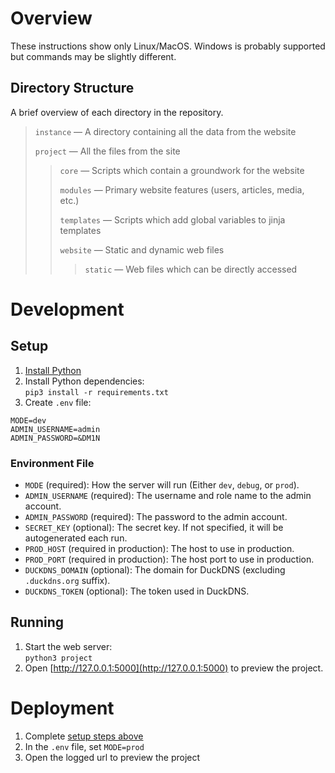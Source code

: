 # Overview
These instructions show only Linux/MacOS. Windows is probably supported but commands may be slightly different.
## Directory Structure
A brief overview of each directory in the repository.
> `instance` — A directory containing all the data from the website
>
> `project` — All the files from the site
> > `core` — Scripts which contain a groundwork for the website
> >
> > `modules` — Primary website features (users, articles, media, etc.)
> >
> > `templates` — Scripts which add global variables to jinja templates
> >
> > `website` — Static and dynamic web files
> > > `static` — Web files which can be directly accessed
# Development
## Setup
1. [Install Python](https://www.python.org/downloads/)
2. Install Python dependencies:<br>
`pip3 install -r requirements.txt`
1. Create `.env` file:
```env
MODE=dev
ADMIN_USERNAME=admin
ADMIN_PASSWORD=&DM1N
```
### Environment File
- `MODE` (required): How the server will run (Either `dev`, `debug`, or `prod`).
- `ADMIN_USERNAME` (required): The username and role name to the admin account.
- `ADMIN_PASSWORD` (required): The password to the admin account.
- `SECRET_KEY` (optional): The secret key. If not specified, it will be autogenerated each run.
- `PROD_HOST` (required in production): The host to use in production.
- `PROD_PORT` (required in production): The host port to use in production.
- `DUCKDNS_DOMAIN` (optional): The domain for DuckDNS (excluding `.duckdns.org` suffix).
- `DUCKDNS_TOKEN` (optional): The token used in DuckDNS.
## Running
1. Start the web server:<br>
`python3 project`
1. Open [http://127.0.0.1:5000](http://127.0.0.1:5000) to preview the project.
# Deployment
1. Complete [setup steps above](#setup)
2. In the `.env` file, set `MODE=prod`
3. Open the logged url to preview the project